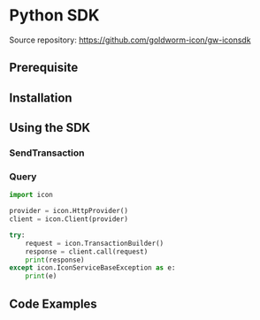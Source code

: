 # Python SDK

Source repository: https://github.com/goldworm-icon/gw-iconsdk

## Prerequisite

## Installation

## Using the SDK

### SendTransaction

### Query

```python
import icon

provider = icon.HttpProvider()
client = icon.Client(provider)

try:
    request = icon.TransactionBuilder()
    response = client.call(request)
    print(response)
except icon.IconServiceBaseException as e:
    print(e)
```

## Code Examples
